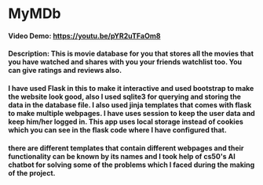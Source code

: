 # MyMDb
#### Video Demo: https://youtu.be/pYR2uTFaOm8
#### Description: This is movie database for you that stores all the movies that you have watched and shares with you your friends watchlist too. You can give ratings and reviews also.

#### I have used Flask in this to make it interactive and used bootstrap to make the website look good, also I used sqlite3 for querying and storing the data in the database file. I also used jinja templates that comes with flask to make multiple webpages. I have uses session to keep the user data and keep him/her logged in. This app uses local storage instead of cookies which you can see in the flask code where I have configured that.

#### there are different templates that contain different webpages and their functionality can be known by its names and I took help of cs50's AI chatbot for solving some of the problems which I faced during the making of the project.